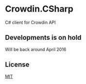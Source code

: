 # Crowdin.CSharp
C# client for Crowdin API

## Developments is on hold
Will be back around April 2016

## License ##
[MIT](LICENSE.md)

